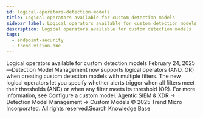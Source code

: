 ```yaml
---
id: logical-operators-detection-models
title: Logical operators available for custom detection models
sidebar_label: Logical operators available for custom detection models
description: Logical operators available for custom detection models
tags:
  - endpoint-security
  - trend-vision-one
---
```


 Logical operators available for custom detection models February 24, 2025—Detection Model Management now supports logical operators (AND, OR) when creating custom detection models with multiple filters. The new logical operators let you specify whether alerts trigger when all filters meet their thresholds (AND) or when any filter meets its threshold (OR). For more information, see Configure a custom model. Agentic SIEM & XDR → Detection Model Management → Custom Models © 2025 Trend Micro Incorporated. All rights reserved.Search Knowledge Base